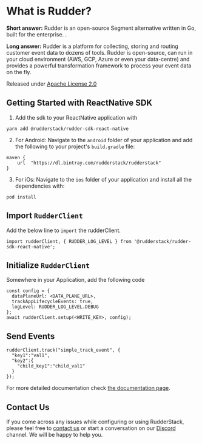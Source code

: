 # What is Rudder?

**Short answer:** 
Rudder is an open-source Segment alternative written in Go, built for the enterprise. .

**Long answer:** 
Rudder is a platform for collecting, storing and routing customer event data to dozens of tools. Rudder is open-source, can run in your cloud environment (AWS, GCP, Azure or even your data-centre) and provides a powerful transformation framework to process your event data on the fly.

Released under [Apache License 2.0](https://www.apache.org/licenses/LICENSE-2.0)

## Getting Started with ReactNative SDK

1. Add the sdk to your ReactNative application with
```
yarn add @rudderstack/rudder-sdk-react-native
```
2. For Android: Navigate to the `android` folder of your application and add the following to your project's `build.gradle` file: 
```
maven { 
    url  "https://dl.bintray.com/rudderstack/rudderstack" 
}
```
3. For iOs: Navigate to the `ios` folder of your application and install all the dependencies with:
```
pod install
```

## Import `RudderClient`
Add the below line to `import` the rudderClient.
```
import rudderClient, { RUDDER_LOG_LEVEL } from '@rudderstack/rudder-sdk-react-native';
```

## Initialize ```RudderClient```
Somewhere in your Application, add the following code
```
const config = {
  dataPlaneUrl: <DATA_PLANE_URL>,
  trackAppLifecycleEvents: true,
  logLevel: RUDDER_LOG_LEVEL.DEBUG
};
await rudderClient.setup(<WRITE_KEY>, config);
```

## Send Events
```
rudderClient.track("simple_track_event", {
  "key1":"val1",
  "key2":{
    "child_key1":"child_val1"
  }
});
```

For more detailed documentation check [the documentation page](https://docs.rudderstack.com/sdk-integration-guide/getting-started-with-reactnative-sdk).

## Contact Us
If you come across any issues while configuring or using RudderStack, please feel free to [contact us](https://rudderstack.com/contact/) or start a conversation on our [Discord](https://discordapp.com/invite/xNEdEGw) channel. We will be happy to help you.
